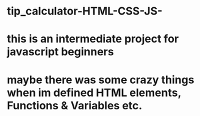 # tip_calculator-HTML-CSS-JS-
# this is an intermediate project for javascript beginners
# maybe there was some crazy things when im defined HTML elements, Functions & Variables etc.
